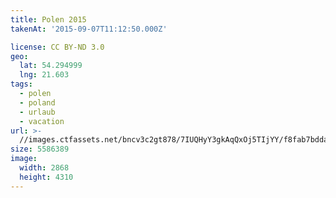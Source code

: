 ```yaml
---
title: Polen 2015
takenAt: '2015-09-07T11:12:50.000Z'

license: CC BY-ND 3.0
geo:
  lat: 54.294999
  lng: 21.603
tags:
  - polen
  - poland
  - urlaub
  - vacation
url: >-
  //images.ctfassets.net/bncv3c2gt878/7IUQHyY3gkAqQxOj5TIjYY/f8fab7bdda2e2640eb9f9e7d352201e7/polen-2015_25656957390_o
size: 5586389
image:
  width: 2868
  height: 4310
---
```

